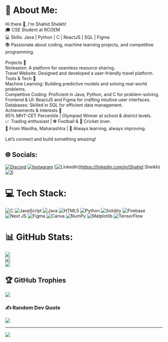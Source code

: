 # 💫 About Me:
Hi there 👋, I'm Shahid Sheikh!<br>🎓 CSE Student at RCOEM <br>💻 Skills: Java | Python | C | ReactJS | SQL | Figma<br>📚 Passionate about coding, machine learning projects, and competitive programming.<br><br>Projects 🚀<br>Noteasion: A platform for seamless resource sharing.<br>Travel Website: Designed and developed a user-friendly travel platform.<br>Tools & Tech 🔧<br>Machine Learning: Building predictive models and solving real-world problems.<br>Competitive Coding: Proficient in Java, Python, and C for problem-solving.<br>Frontend & UI: ReactJS and Figma for crafting intuitive user interfaces.<br>Databases: Skilled in SQL for efficient data management.<br>Achievements & Interests 🏅<br>95% MHT-CET Percentile | Olympiad Winner at school & district levels.<br>📈 Trading enthusiast | ⚽ Football & 🏏 Cricket lover.<br>📍 From Wardha, Maharashtra | 🌟 Always learning, always improving.<br><br>Let’s connect and build something amazing!


## 🌐 Socials:
[![Discord](https://img.shields.io/badge/Discord-%237289DA.svg?logo=discord&logoColor=white)](https://discord.gg/https://discord.gg/jHvHFKB9) [![Instagram](https://img.shields.io/badge/Instagram-%23E4405F.svg?logo=Instagram&logoColor=white)](https://instagram.com/shahhiiidd) [![LinkedIn](https://img.shields.io/badge/LinkedIn-%230077B5.svg?logo=linkedin&logoColor=white)](https://linkedin.com/in/Shahid Sheikh) [![X](https://img.shields.io/badge/X-black.svg?logo=X&logoColor=white)](https://x.com/Shahid_2211) 

# 💻 Tech Stack:
![C](https://img.shields.io/badge/c-%2300599C.svg?style=for-the-badge&logo=c&logoColor=white) ![JavaScript](https://img.shields.io/badge/javascript-%23323330.svg?style=for-the-badge&logo=javascript&logoColor=%23F7DF1E) ![Java](https://img.shields.io/badge/java-%23ED8B00.svg?style=for-the-badge&logo=openjdk&logoColor=white) ![HTML5](https://img.shields.io/badge/html5-%23E34F26.svg?style=for-the-badge&logo=html5&logoColor=white) ![Python](https://img.shields.io/badge/python-3670A0?style=for-the-badge&logo=python&logoColor=ffdd54) ![Solidity](https://img.shields.io/badge/Solidity-%23363636.svg?style=for-the-badge&logo=solidity&logoColor=white) ![Firebase](https://img.shields.io/badge/firebase-%23039BE5.svg?style=for-the-badge&logo=firebase) ![Next JS](https://img.shields.io/badge/Next-black?style=for-the-badge&logo=next.js&logoColor=white) ![Figma](https://img.shields.io/badge/figma-%23F24E1E.svg?style=for-the-badge&logo=figma&logoColor=white) ![Canva](https://img.shields.io/badge/Canva-%2300C4CC.svg?style=for-the-badge&logo=Canva&logoColor=white) ![NumPy](https://img.shields.io/badge/numpy-%23013243.svg?style=for-the-badge&logo=numpy&logoColor=white) ![Matplotlib](https://img.shields.io/badge/Matplotlib-%23ffffff.svg?style=for-the-badge&logo=Matplotlib&logoColor=black) ![TensorFlow](https://img.shields.io/badge/TensorFlow-%23FF6F00.svg?style=for-the-badge&logo=TensorFlow&logoColor=white)
# 📊 GitHub Stats:
![](https://github-readme-stats.vercel.app/api?username=shahid-sheikh22&theme=dark&hide_border=false&include_all_commits=false&count_private=false)<br/>
![](https://github-readme-streak-stats.herokuapp.com/?user=shahid-sheikh22&theme=dark&hide_border=false)<br/>
![](https://github-readme-stats.vercel.app/api/top-langs/?username=shahid-sheikh22&theme=dark&hide_border=false&include_all_commits=false&count_private=false&layout=compact)

## 🏆 GitHub Trophies
![](https://github-profile-trophy.vercel.app/?username=shahid-sheikh22&theme=radical&no-frame=false&no-bg=false&margin-w=4)

### ✍️ Random Dev Quote
![](https://quotes-github-readme.vercel.app/api?type=horizontal&theme=radical)

---
[![](https://visitcount.itsvg.in/api?id=shahid-sheikh22&icon=0&color=0)](https://visitcount.itsvg.in)

<!-- Proudly created with GPRM ( https://gprm.itsvg.in ) -->
